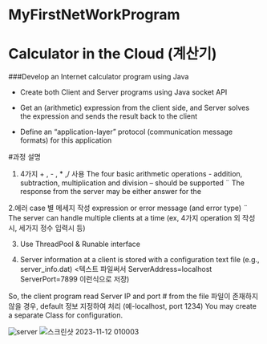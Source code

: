 # MyFirstNetWorkProgram

# Calculator in the Cloud (계산기) 
###Develop an Internet calculator program using Java

- Create both Client and Server programs using Java socket API

- Get an (arithmetic) expression from the client side, and
Server solves the expression and sends the result back to the
client
- Define an “application-layer” protocol (communication
message formats) for this application

#과정 설명 
1. 4가지 + , - , * ,/ 사용 
The four basic arithmetic operations - addition, subtraction,
multiplication and division – should be supported
¨ The response from the server may be either answer for the

2.에러 case 별 메세지 작성 
expression or error message (and error type)
¨ The server can handle multiple clients at a time
(ex, 4가지 operation 외 작성시, 세가지 정수 입력시 등) 
   
3. Use ThreadPool & Runable interface
   
4. Server information at a client is stored with a configuration
text file (e.g., server_info.dat) <텍스트 파일써서
ServerAddress=localhost
ServerPort=7899 이런식으로 저장) 

 So, the client program read Server IP and port # from the file
 파일이 존재하지 않을 경우, default 정보 지정하여 처리
(예-localhost, port 1234)
 You may create a separate Class for configuration.

 ![server](https://github.com/nahyun0/MyFirstNetWorkProgram/assets/106727030/68003659-49c6-49e8-84d9-57916ff2c683)
 ![스크린샷 2023-11-12 010003](https://github.com/nahyun0/MyFirstNetWorkProgram/assets/106727030/4c3b1006-5d2f-4311-8335-ac4d4efc8241)


